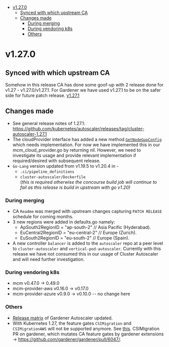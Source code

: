 <!--- For help refer to https://github.com/kubernetes/kubernetes/blob/master/CHANGELOG/CHANGELOG-1.20.md?plain=1 as example --->

- [v1.27.0](#v1270)
  - [Synced with which upstream CA](#synced-with-which-upstream-ca)
  - [Changes made](#changes-made)
    - [During merging](#during-merging)
    - [During vendoring k8s](#during-vendoring-k8s)
    - [Others](#others)


# v1.27.0


## Synced with which upstream CA
Somehow in this release CA has done some goof-up with 2 release done for v1.27 - v1.27.0/v1.27.1.
For Gardener we have used v1.27.1 to be on the safer side for future patch release. 
[v1.27.1](https://github.com/kubernetes/autoscaler/tree/cluster-autoscaler-1.27.1/cluster-autoscaler)

## Changes made
 - See general release notes of 1.27.1: https://github.com/kubernetes/autoscaler/releases/tag/cluster-autoscaler-1.27.1
 - The cloudProvider interface has added a new method [`GetNodeGupConfig`](https://github.com/kubernetes/autoscaler/blob/41a957b7e8b8630cb4c3e7811bdcecf85c510f09/cluster-autoscaler/cloudprovider/cloud_provider.go#L139) which needs implementation. For now we have implemented this in our mcm_cloud_provider.go by returning nil. However, we need to investigate its usage and provide relevant implementation if required/desired with subsequent release.
 - `Go-Lang` version updated from v1.19.5 to v1.20.4 in - 
   -  `.ci/pipeline_definitions` 
   - `cluster-autoscaler/Dockerfile`   
   (*this is required otherwise the concourse build job will continue to fail as this release is build in upstream with go v1.20)*


### During merging
  - CA `Readme` was merged with upstream changes capturing `PATCH RELEASE` schedule for coming months. 
  - 3 new regions were added in defaults.go namely:
     - 	ApSouth2RegionID     = "ap-south-2"     // Asia Pacific (Hyderabad).
	   -  EuCentral2RegionID   = "eu-central-2"   // Europe (Zurich).
	   -  EuSouth2RegionID     = "eu-south-2"     // Europe (Spain).
  - A new controller `balancer` is added to the `autoscaler` repo at a peer level to `cluster-autoscaler` and `vertical-pod-autoscaler`. Currently with this release we have not consumed this in our usage of Cluster Autoscaler and will need further investigation. 

### During vendoring k8s
- mcm v0.47.0 -> 0.49.0
- mcm-provider-aws v0.16.0 -> v0.17.0
- mcm-provider-azure v0.9.0 -> v0.10.0 -- no change here

### Others
- [Release matrix](../README.md#releases-gardenerautoscaler) of Gardener Autoscaler updated.
- With Kubernetes 1.27, the feature gates `CSIMigration` and `CSIMigrationAWS` will not be supported anymore. See [this](https://kubernetes.io/docs/reference/command-line-tools-reference/feature-gates-removed/#descriptions-for-removed-feature-gates).
CSIMigration PR on gardener, which mutates CA feature gates by gardener extensions -> https://github.com/gardener/gardener/pull/6047/. 
